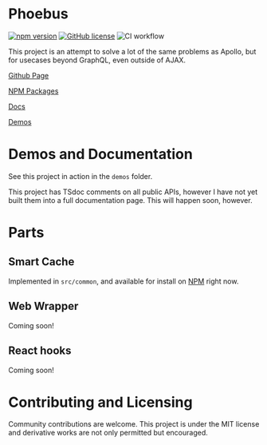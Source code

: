 # Phoebus
[![npm version](https://badge.fury.io/js/%40phoebusjs%2Fphoebus-core.svg)](https://www.npmjs.com/package/@phoebusjs/phoebus-core)
[![GitHub license](https://img.shields.io/badge/license-MIT-blue.svg)](https://github.com/bclehmann/phoebus/blob/main/LICENSE)
![CI workflow](https://github.com/bclehmann/phoebus/actions/workflows/main.yml/badge.svg)

This project is an attempt to solve a lot of the same problems as Apollo, but for usecases beyond GraphQL, even outside of AJAX.

[Github Page](https://github.com/bclehmann/phoebus)

[NPM Packages](https://www.npmjs.com/org/phoebusjs)

[Docs](https://bclehmann.github.io/phoebus/)

[Demos](https://github.com/bclehmann/phoebus/tree/main/demos)

# Demos and Documentation

See this project in action in the `demos` folder.

This project has TSdoc comments on all public APIs, however I have not yet built them into a full documentation page. This will happen soon, however.

# Parts

## Smart Cache

Implemented in `src/common`, and available for install on [NPM](https://www.npmjs.com/package/@phoebusjs/phoebus-core) right now.

## Web Wrapper

Coming soon!

## React hooks

Coming soon!

# Contributing and Licensing

Community contributions are welcome. This project is under the MIT license and derivative works are not only permitted but encouraged.
